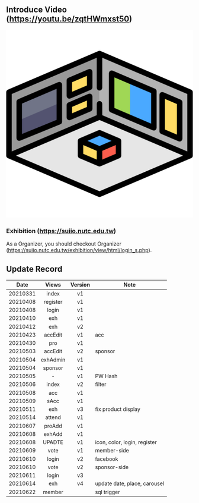 ## Introduce Video (https://youtu.be/zqtHWmxst50)

![image](favicon.ico)

### Exhibition (https://suiio.nutc.edu.tw)

As a Organizer, you should checkout Organizer (https://suiio.nutc.edu.tw/exhibition/view/html/login_s.php).

## Update Record
|    Date  |   Views   | Version |   Note  |
| -------- |:---------:|:-------:| ------- |
| 20210331 |   index   |    v1   |  |
| 20210408 |  register |    v1   |  |
| 20210408 |   login   |    v1   |  |
| 20210410 |    exh    |    v1   |  |
| 20210412 |    exh    |    v2   |  |
| 20210423 |  accEdit  |    v1   |   acc   |
| 20210430 |    pro    |    v1   |  |
| 20210503 |  accEdit  |    v2   | sponsor |
| 20210504 |  exhAdmin |    v1   |  |
| 20210504 |   sponsor |    v1   |  |
| 20210505 |     -     |    v1   | PW Hash |
| 20210506 |   index   |    v2   |  filter |
| 20210508 |    acc    |    v1   |  |
| 20210509 |    sAcc   |    v1   |  |
| 20210511 |    exh    |    v3   | fix product display |
| 20210514 |   attend  |    v1   |  |
| 20210607 |   proAdd  |    v1   |  |
| 20210608 |   exhAdd  |    v1   |  |
| 20210608 |   UPADTE  |    v1   | icon, color, login, register |
| 20210609 |    vote   |    v1   | member-side |
| 20210610 |   login   |    v2   | facebook |
| 20210610 |    vote   |    v2   | sponsor-side |
| 20210611 |   login   |    v3   |  |
| 20210614 |    exh    |    v4   | update date, place, carousel |
| 20210622 |   member  |         | sql trigger |